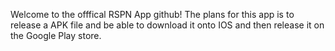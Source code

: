 Welcome to the offfical RSPN App github! The plans for this app is to release a APK file and be able to download it onto IOS and then release it on the Google Play store.
